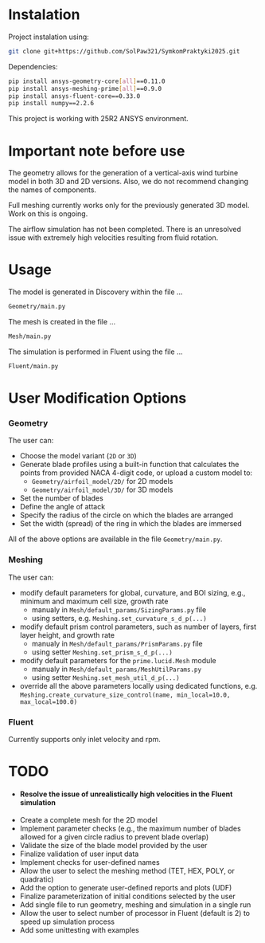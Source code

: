 # Instalation
Project instalation using:
```bash
git clone git+https://github.com/SolPaw321/SymkomPraktyki2025.git
```

Dependencies:
```bash
pip install ansys-geometry-core[all]==0.11.0
pip install ansys-meshing-prime[all]==0.9.0
pip install ansys-fluent-core==0.33.0
pip install numpy==2.2.6
```

This project is working with 25R2 ANSYS environment.

# Important note before use
The geometry allows for the generation of a vertical-axis wind turbine model in both 3D and 2D versions. Also, we do not recommend changing the names of components.

Full meshing currently works only for the previously generated 3D model. Work on this is ongoing.

The airflow simulation has not been completed. There is an unresolved issue with extremely high velocities resulting from fluid rotation.

# Usage
The model is generated in Discovery within the file ...
```bash
Geometry/main.py
```

The mesh is created in the file ...
```bash
Mesh/main.py
```

The simulation is performed in Fluent using the file ...
```bash
Fluent/main.py
```

# User Modification Options
### Geometry
The user can:
- Choose the model variant (`2D` or `3D`)
- Generate blade profiles using a built-in function that calculates the points from provided NACA 4-digit code, or upload a custom model to:
  - `Geometry/airfoil_model/2D/` for 2D models
  - `Geometry/airfoil_model/3D/` for 3D models
- Set the number of blades
- Define the angle of attack
- Specify the radius of the circle on which the blades are arranged
- Set the width (spread) of the ring in which the blades are immersed

All of the above options are available in the file `Geometry/main.py`.


### Meshing
The user can:
- modify default parameters for global, curvature, and BOI sizing, e.g., minimum and maximum cell size, growth rate
  - manualy in `Mesh/default_params/SizingParams.py` file
  - using setters, e.g. `Meshing.set_curvature_s_d_p(...)`
- modify default prism control parameters, such as number of layers, first layer height, and growth rate
  - manualy in `Mesh/default_params/PrismParams.py` file
  - using setter `Meshing.set_prism_s_d_p(...)`
- modify default parameters for the `prime.lucid.Mesh` module
  - manualy in `Mesh/default_params/MeshUtilParams.py`
  - using setter `Meshing.set_mesh_util_d_p(...)`
- override all the above parameters locally using dedicated functions, e.g. `Meshing.create_curvature_size_control(name, min_local=10.0, max_local=100.0)`


### Fluent
Currently supports only inlet velocity and rpm.

# TODO
- #### Resolve the issue of unrealistically high velocities in the Fluent simulation
- Create a complete mesh for the 2D model
- Implement parameter checks (e.g., the maximum number of blades allowed for a given circle radius to prevent blade overlap)
- Validate the size of the blade model provided by the user
- Finalize validation of user input data
- Implement checks for user-defined names
- Allow the user to select the meshing method (TET, HEX, POLY, or quadratic)
- Add the option to generate user-defined reports and plots (UDF)
- Finalize parameterization of initial conditions selected by the user
- Add single file to run geometry, meshing and simulation in a single run
- Allow the user to select number of processor in Fluent (default is 2) to speed up simulation process
- Add some unittesting with examples










